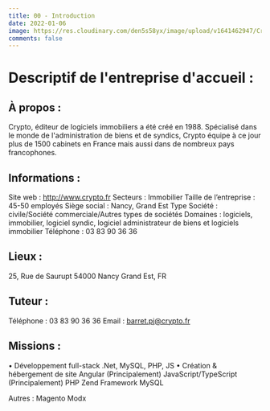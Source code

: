```yaml
---
title: 00 - Introduction
date: 2022-01-06
image: https://res.cloudinary.com/den5s58yx/image/upload/v1641462947/Crypto/Capture_d_%C3%A9cran_du_2022-01-03_10-12-25_z6prca.png
comments: false
---
```

# Descriptif de l'entreprise d'accueil :

## À propos :

Crypto, éditeur de logiciels immobiliers a été créé en 1988. Spécialisé dans le monde de
l'administration de biens et de syndics, Crypto équipe à ce jour plus de 1500 cabinets
en France mais aussi dans de nombreux pays francophones.

## Informations :

Site web : http://www.crypto.fr
Secteurs : Immobilier
Taille de l’entreprise : 45-50 employés
Siège social : Nancy, Grand Est
Type Société : civile/Société commerciale/Autres types de sociétés
Domaines : logiciels, immobilier, logiciel syndic, logiciel administrateur de biens et
logiciels immobilier
Téléphone : 03 83 90 36 36

## Lieux :

25, Rue de Saurupt
54000 Nancy Grand Est, FR

## Tuteur :

Téléphone : 03 83 90 36 36
Email : barret.pj@crypto.fr

## Missions :

• Développement full-stack .Net, MySQL, PHP, JS
• Création & hébergement de site
Angular (Principalement)
JavaScript/TypeScript (Principalement)
PHP
Zend Framework
MySQL

Autres :
Magento
Modx